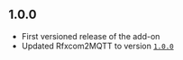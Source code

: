 ## 1.0.0
- First versioned release of the add-on
- Updated Rfxcom2MQTT to version [`1.0.0`](https://github.com/rfxcom2mqtt/backend/tags/1.0.0)